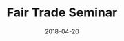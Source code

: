---
title: Fair Trade Seminar
date: 2018-04-20
autor: STUBE
description: "weltbewusst einkaufen"
pdf: 2018-04-20-fair-trade-seminar.2
---